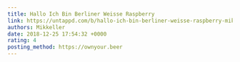 ```yaml
---
title: Hallo Ich Bin Berliner Weisse Raspberry
link: https://untappd.com/b/hallo-ich-bin-berliner-weisse-raspberry-mikkeller/1823604
authors: Mikkeller
date: 2018-12-25 17:54:32 +0000
rating: 4
posting_method: https://ownyour.beer
---
```

